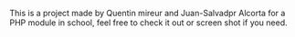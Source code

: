This is a project made by Quentin mireur and Juan-Salvadpr Alcorta for a PHP module in school, feel free to check it out or screen shot if you need.
